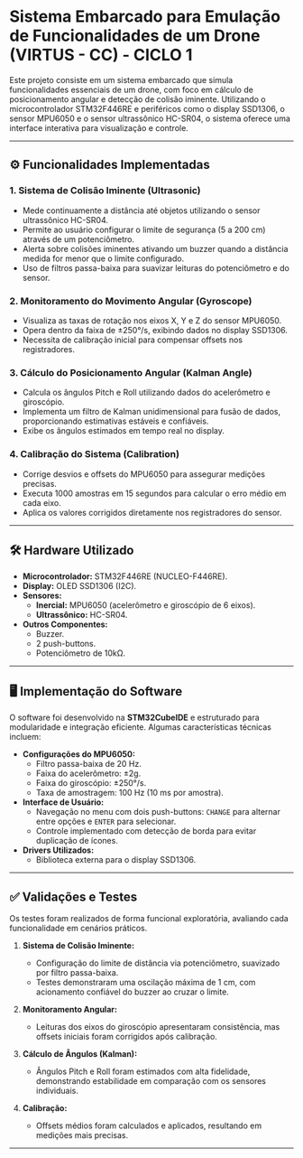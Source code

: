 # Sistema Embarcado para Emulação de Funcionalidades de um Drone (VIRTUS - CC) - CICLO 1

Este projeto consiste em um sistema embarcado que simula funcionalidades essenciais de um drone, com foco em cálculo de posicionamento angular e detecção de colisão iminente. Utilizando o microcontrolador STM32F446RE e periféricos como o display SSD1306, o sensor MPU6050 e o sensor ultrassônico HC-SR04, o sistema oferece uma interface interativa para visualização e controle.

---

## ⚙️ **Funcionalidades Implementadas**

### **1. Sistema de Colisão Iminente (Ultrasonic)**
- Mede continuamente a distância até objetos utilizando o sensor ultrassônico HC-SR04.
- Permite ao usuário configurar o limite de segurança (5 a 200 cm) através de um potenciômetro.
- Alerta sobre colisões iminentes ativando um buzzer quando a distância medida for menor que o limite configurado.
- Uso de filtros passa-baixa para suavizar leituras do potenciômetro e do sensor.

### **2. Monitoramento do Movimento Angular (Gyroscope)**
- Visualiza as taxas de rotação nos eixos X, Y e Z do sensor MPU6050.
- Opera dentro da faixa de ±250°/s, exibindo dados no display SSD1306.
- Necessita de calibração inicial para compensar offsets nos registradores.

### **3. Cálculo do Posicionamento Angular (Kalman Angle)**
- Calcula os ângulos Pitch e Roll utilizando dados do acelerômetro e giroscópio.
- Implementa um filtro de Kalman unidimensional para fusão de dados, proporcionando estimativas estáveis e confiáveis.
- Exibe os ângulos estimados em tempo real no display.

### **4. Calibração do Sistema (Calibration)**
- Corrige desvios e offsets do MPU6050 para assegurar medições precisas.
- Executa 1000 amostras em 15 segundos para calcular o erro médio em cada eixo.
- Aplica os valores corrigidos diretamente nos registradores do sensor.

---

## 🛠️ **Hardware Utilizado**
- **Microcontrolador:** STM32F446RE (NUCLEO-F446RE).
- **Display:** OLED SSD1306 (I2C).
- **Sensores:**
  - **Inercial:** MPU6050 (acelerômetro e giroscópio de 6 eixos).
  - **Ultrassônico:** HC-SR04.
- **Outros Componentes:**
  - Buzzer.
  - 2 push-buttons.
  - Potenciômetro de 10kΩ.
---

## 🖥️ **Implementação do Software**
O software foi desenvolvido na **STM32CubeIDE** e estruturado para modularidade e integração eficiente. Algumas características técnicas incluem:
- **Configurações do MPU6050:**
  - Filtro passa-baixa de 20 Hz.
  - Faixa do acelerômetro: ±2g.
  - Faixa do giroscópio: ±250°/s.
  - Taxa de amostragem: 100 Hz (10 ms por amostra).
- **Interface de Usuário:**
  - Navegação no menu com dois push-buttons: `CHANGE` para alternar entre opções e `ENTER` para selecionar.
  - Controle implementado com detecção de borda para evitar duplicação de ícones.
- **Drivers Utilizados:**
  - Biblioteca externa para o display SSD1306.

---

## ✅ **Validações e Testes**
Os testes foram realizados de forma funcional exploratória, avaliando cada funcionalidade em cenários práticos.

1. **Sistema de Colisão Iminente:**
   - Configuração do limite de distância via potenciômetro, suavizado por filtro passa-baixa.
   - Testes demonstraram uma oscilação máxima de 1 cm, com acionamento confiável do buzzer ao cruzar o limite. 

2. **Monitoramento Angular:**
   - Leituras dos eixos do giroscópio apresentaram consistência, mas offsets iniciais foram corrigidos após calibração.

3. **Cálculo de Ângulos (Kalman):**
   - Ângulos Pitch e Roll foram estimados com alta fidelidade, demonstrando estabilidade em comparação com os sensores individuais.

4. **Calibração:**
   - Offsets médios foram calculados e aplicados, resultando em medições mais precisas. 

---
